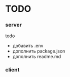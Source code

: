 # TODO

### server

todo

- добавить .env
- дополнить package.json
- дополнить readme.md

### client
